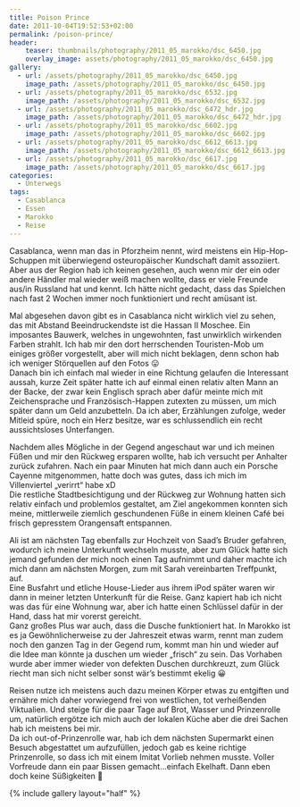 ```yaml
---
title: Poison Prince
date: 2011-10-04T19:52:53+02:00
permalink: /poison-prince/
header:
    teaser: thumbnails/photography/2011_05_marokko/dsc_6450.jpg
    overlay_image: assets/photography/2011_05_marokko/dsc_6450.jpg
gallery:
  - url: /assets/photography/2011_05_marokko/dsc_6450.jpg
    image_path: /assets/photography/2011_05_marokko/dsc_6450.jpg
  - url: /assets/photography/2011_05_marokko/dsc_6532.jpg
    image_path: /assets/photography/2011_05_marokko/dsc_6532.jpg
  - url: /assets/photography/2011_05_marokko/dsc_6472_hdr.jpg
    image_path: /assets/photography/2011_05_marokko/dsc_6472_hdr.jpg
  - url: /assets/photography/2011_05_marokko/dsc_6602.jpg
    image_path: /assets/photography/2011_05_marokko/dsc_6602.jpg
  - url: /assets/photography/2011_05_marokko/dsc_6612_6613.jpg
    image_path: /assets/photography/2011_05_marokko/dsc_6612_6613.jpg
  - url: /assets/photography/2011_05_marokko/dsc_6617.jpg
    image_path: /assets/photography/2011_05_marokko/dsc_6617.jpg
categories:
  - Unterwegs
tags:
  - Casablanca
  - Essen
  - Marokko
  - Reise
---
```


Casablanca, wenn man das in Pforzheim nennt, wird meistens ein Hip-Hop-Schuppen mit überwiegend osteuropäischer Kundschaft damit assoziiert. 
Aber aus der Region hab ich keinen gesehen, auch wenn mir der ein oder andere Händler mal wieder weiß machen wollte, 
dass er viele Freunde aus/in Russland hat und kennt. Ich hätte nicht gedacht, dass das Spielchen nach fast 2 Wochen 
immer noch funktioniert und recht amüsant ist.  

Mal abgesehen davon gibt es in Casablanca nicht wirklich viel zu sehen, das mit Abstand Beeindruckendste ist die Hassan II Moschee. 
Ein imposantes Bauwerk, welches in ungewohnten, fast unwirklich wirkenden Farben strahlt. Ich hab mir den dort 
herrschenden Touristen-Mob um einiges größer vorgestellt, aber will mich nicht beklagen, denn schon hab ich weniger Störquellen auf den Fotos 😛  
Danach bin ich einfach mal wieder in eine Richtung gelaufen die Interessant aussah, kurze Zeit später hatte ich auf 
einmal einen relativ alten Mann an der Backe, der zwar kein Englisch sprach aber dafür meinte mich mit Zeichensprache und 
Französisch-Happen zutexten zu müssen, um mich später dann um Geld anzubetteln. Da ich aber, Erzählungen zufolge, 
weder Mitleid spüre, noch ein Herz besitze, war es schlussendlich ein recht aussichtsloses Unterfangen.
  
Nachdem alles Mögliche in der Gegend angeschaut war und ich meinen Füßen und mir den Rückweg ersparen wollte, 
hab ich versucht per Anhalter zurück zufahren. Nach ein paar Minuten hat mich dann auch ein Porsche Cayenne mitgenommen, 
hatte doch was gutes, dass ich mich im Villenviertel „verirrt“ habe xD  
Die restliche Stadtbesichtigung und der Rückweg zur Wohnung hatten sich relativ einfach und problemlos gestaltet, 
am Ziel angekommen konnten sich meine, mittlerweile ziemlich geschundenen Füße in einem kleinen Café bei frisch gepresstem Orangensaft entspannen.

Ali ist am nächsten Tag ebenfalls zur Hochzeit von Saad’s Bruder gefahren, wodurch ich meine Unterkunft wechseln musste, 
aber zum Glück hatte sich jemand gefunden der mich noch einen Tag aufnimmt und daher machte ich mich dann am nächsten Morgen, zum mit Sarah vereinbarten Treffpunkt, auf.  
Eine Busfahrt und etliche House-Lieder aus ihrem iPod später waren wir dann in meiner letzten Unterkunft für die Reise. 
Ganz kapiert hab ich nicht was das für eine Wohnung war, aber ich hatte einen Schlüssel dafür in der Hand, dass hat mir vorerst gereicht.  
Ganz großes Plus war auch, dass die Dusche funktioniert hat. In Marokko ist es ja Gewöhnlicherweise zu der Jahreszeit etwas warm, 
rennt man zudem noch den ganzen Tag in der Gegend rum, kommt man hin und wieder auf die Idee man könnte ja duschen um wieder „frisch“ zu sein. 
Das Vorhaben wurde aber immer wieder von defekten Duschen durchkreuzt, zum Glück riecht man sich nicht selber sonst wär’s bestimmt ekelig 😀

Reisen nutze ich meistens auch dazu meinen Körper etwas zu entgiften und ernähre mich daher vorwiegend frei von westlichen, 
tot verheißenden Viktualien. Und steige für die paar Tage auf Brot, Wasser und Prinzenrolle um, 
natürlich ergötze ich mich auch der lokalen Küche aber die drei Sachen hab ich meistens bei mir.  
Da ich out-of-Prinzenrolle war, hab ich dem nächsten Supermarkt einen Besuch abgestattet um aufzufüllen, 
jedoch gab es keine richtige Prinzenrolle, so dass ich mit einem Imitat Vorlieb nehmen musste. 
Voller Vorfreude dann ein paar Bissen gemacht…einfach Ekelhaft. Dann eben doch keine Süßigkeiten 🙁

{% include gallery layout="half" %}
